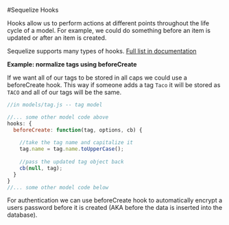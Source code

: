 #Sequelize Hooks

Hooks allow us to perform actions at different points throughout the life cycle of a model. For example, we could do something before an item is updated or after an item is created.

Sequelize supports many types of hooks. [Full list in documentation](http://sequelize.readthedocs.org/en/latest/docs/hooks/)


**Example: normalize tags using beforeCreate**

If we want all of our tags to be stored in all caps we could use a beforeCreate hook. This way if someone adds a tag `Taco` it will be stored as `TACO` and all of our tags will be the same.

```js
//in models/tag.js -- tag model

//... some other model code above
hooks: {
  beforeCreate: function(tag, options, cb) {
  
    //take the tag name and capitalize it
    tag.name = tag.name.toUpperCase();
    
    //pass the updated tag object back
    cb(null, tag);
  }
}
//... some other model code below

```

For authentication we can use beforeCreate hook to automatically encrypt a users password before it is created (AKA before the data is inserted into the database).
